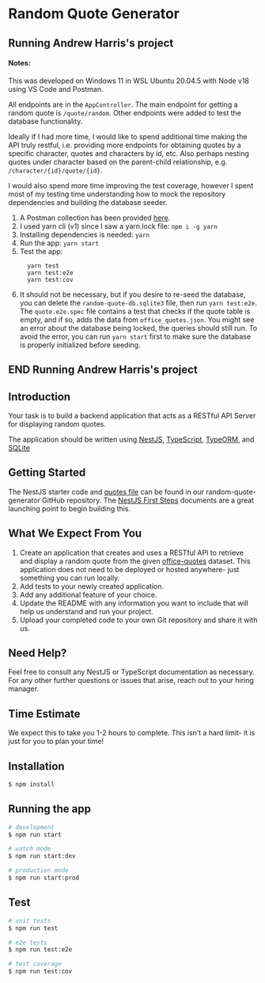 # Random Quote Generator

## Running Andrew Harris's project
#### Notes: 
This was developed on Windows 11 in WSL Ubuntu 20.04.5 with Node v18 using VS Code and Postman.

All endpoints are in the `AppController`. The main endpoint for getting a random quote is `/quote/random`. Other endpoints were added to test the database functionality.

Ideally if I had more time, I would like to spend additional time making the API truly restful, i.e. providing more endpoints for obtaining quotes by a specific character, quotes and characters by id, etc. Also perhaps nesting quotes under character based on the parent-child relationship, e.g. `/character/{id}/quote/{id}`.

I would also spend more time improving the test coverage, however I spent most of my testing time understanding how to mock the repository dependencies and building the database seeder.

1. A Postman collection has been provided [here](./postman/).
1. I used yarn cli (v1) since I saw a yarn.lock file: `npm i -g yarn`
1. Installing dependencies is needed: `yarn`
1. Run the app: `yarn start`
1. Test the app: 
    ```
      yarn test
      yarn test:e2e
      yarn test:cov
    ```
1. It should not be necessary, but if you desire to re-seed the database, you can delete the `random-quote-db.sqlite3`
file, then run `yarn test:e2e`. The `quote.e2e.spec` file contains a test that checks
if the quote table is empty, and if so, adds the data from `office_quotes.json`. You might see an error about the database being locked, the queries should still run. To avoid the error, you can run `yarn start` first to make sure the database is properly initialized before seeding.

## END Running Andrew Harris's project

## Introduction

Your task is to build a backend application that acts as a RESTful API Server for displaying random quotes. 

The application should be written using [NestJS](https://nestjs.com/), [TypeScript](https://www.typescriptlang.org/), [TypeORM](https://typeorm.io), and [SQLite](https://www.sqlite.org)

## Getting Started

The NestJS starter code and [quotes file](https://github.com/VioletLabsInc/random-quote-generator/blob/master/src/data/office_quotes.json) can be found in our random-quote-generator GitHub repository. 
The [NestJS First Steps](https://docs.nestjs.com/first-steps) documents are a great launching point to begin building this.

## What We Expect From You
1. Create an application that creates and uses a RESTful API to retrieve and display a random quote from the given [office-quotes](https://github.com/VioletLabsInc/random-quote-generator/blob/master/src/data/office_quotes.json) dataset. This application does not need to be deployed or hosted anywhere- just something you can run locally.
2. Add tests to your newly created application.
3. Add any additional feature of your choice.
4. Update the README with any information you want to include that will help us understand and run your project.
5. Upload your completed code to your own Git repository and share it with us.

## Need Help?

Feel free to consult any NestJS or TypeScript documentation as necessary. For any other further questions or issues that arise, reach out to your hiring manager.

## Time Estimate

We expect this to take you 1-2 hours to complete. This isn’t a hard limit- it is just for you to plan your time!

## Installation

```bash
$ npm install
```

## Running the app

```bash
# development
$ npm run start

# watch mode
$ npm run start:dev

# production mode
$ npm run start:prod
```

## Test

```bash
# unit tests
$ npm run test

# e2e tests
$ npm run test:e2e

# test coverage
$ npm run test:cov
```
